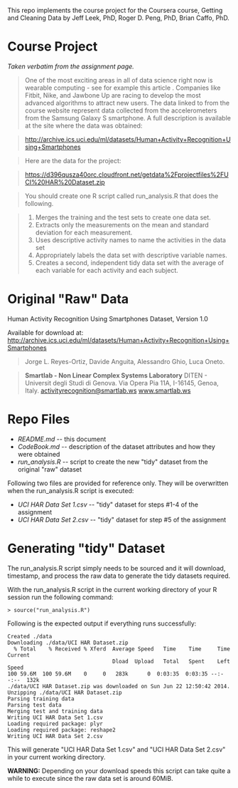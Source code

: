 This repo implements the course project for the Coursera course, Getting and Cleaning Data
by Jeff Leek, PhD, Roger D. Peng, PhD, Brian Caffo, PhD.

# Course Project

*Taken verbatim from the assignment page.*

> One of the most exciting areas in all of data science right now is wearable computing - see for example this article . Companies like Fitbit, Nike, and Jawbone Up are racing to develop the most advanced algorithms to attract new users. The data linked to from the course website represent data collected from the accelerometers from the Samsung Galaxy S smartphone. A full description is available at the site where the data was obtained: 

> http://archive.ics.uci.edu/ml/datasets/Human+Activity+Recognition+Using+Smartphones 

> Here are the data for the project: 

> https://d396qusza40orc.cloudfront.net/getdata%2Fprojectfiles%2FUCI%20HAR%20Dataset.zip 

> You should create one R script called run_analysis.R that does the following.

> 1. Merges the training and the test sets to create one data set.
> 2. Extracts only the measurements on the mean and standard deviation for each measurement. 
> 3. Uses descriptive activity names to name the activities in the data set
> 4. Appropriately labels the data set with descriptive variable names. 
> 5. Creates a second, independent tidy data set with the average of each variable for each activity and each subject.


# Original "Raw" Data

Human Activity Recognition Using Smartphones Dataset, Version 1.0

Available for download at:
http://archive.ics.uci.edu/ml/datasets/Human+Activity+Recognition+Using+Smartphones

>  Jorge L. Reyes-Ortiz, Davide Anguita, Alessandro Ghio, Luca Oneto.

>  **Smartlab - Non Linear Complex Systems Laboratory**
>  DITEN - Universit degli Studi di Genova.
>  Via Opera Pia 11A, I-16145, Genoa, Italy.
>  activityrecognition@smartlab.ws
>  www.smartlab.ws


# Repo Files

* *README.md* -- this document
* *CodeBook.md* -- description of the dataset attributes and how they were obtained
* *run_analysis.R* -- script to create the new "tidy" dataset from the original "raw" dataset

Following two files are provided for reference only. They will be overwritten when the run_analysis.R script is executed:

* *UCI HAR Data Set 1.csv* -- "tidy" dataset for steps #1-4 of the assignment
* *UCI HAR Data Set 2.csv* -- "tidy" dataset for step #5 of the assignment

# Generating "tidy" Dataset

The run_analysis.R script simply needs to be sourced and it will download, timestamp, and process the raw data to generate the tidy datasets required.

With the run_analysis.R script in the current working directory of your R session run the following command:

```
> source("run_analysis.R")
```

Following is the expected output if everything runs successfully:

```
Created ./data
Downloading ./data/UCI HAR Dataset.zip
  % Total    % Received % Xferd  Average Speed   Time    Time     Time  Current
                                 Dload  Upload   Total   Spent    Left  Speed
100 59.6M  100 59.6M    0     0   283k      0  0:03:35  0:03:35 --:--:--  132k
./data/UCI HAR Dataset.zip was downloaded on Sun Jun 22 12:50:42 2014.
Unzipping ./data/UCI HAR Dataset.zip
Parsing training data
Parsing test data
Merging test and training data
Writing UCI HAR Data Set 1.csv
Loading required package: plyr
Loading required package: reshape2
Writing UCI HAR Data Set 2.csv
```

This will generate "UCI HAR Data Set 1.csv" and "UCI HAR Data Set 2.csv" in your current working directory.

**WARNING:** Depending on your download speeds this script can take quite a while to execute since the raw data set is around 60MiB.

